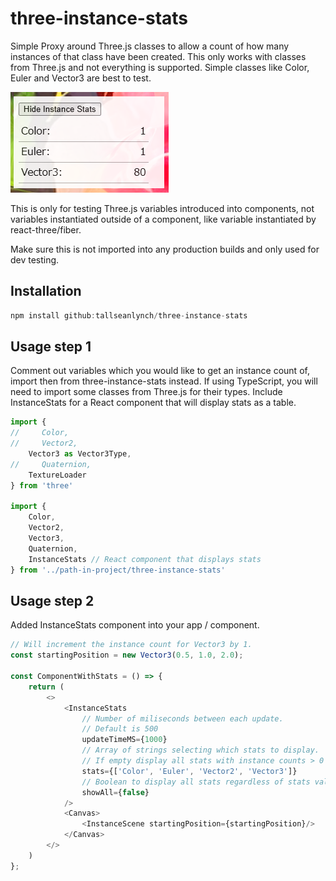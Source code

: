 # three-instance-stats

Simple Proxy around Three.js classes to allow a count of how many instances of that class have been created. This only works with classes from Three.js and not everything is supported. Simple classes like Color, Euler and Vector3 are best to test.

<img src="./preview.png">

This is only for testing Three.js variables introduced into components, not variables instantiated outside of a component, like variable instantiated by react-three/fiber.

Make sure this is not imported into any production builds and only used for dev testing.

## Installation
```js
npm install github:tallseanlynch/three-instance-stats
```

## Usage step 1
Comment out variables which you would like to get an instance count of, import then from three-instance-stats instead. If using TypeScript, you will need to import some classes from Three.js for their types. Include InstanceStats for a React component that will display stats as a table.

```js
import {
//     Color,
//     Vector2,
    Vector3 as Vector3Type,
//     Quaternion,
    TextureLoader
} from 'three'

import {
    Color,
    Vector2,
    Vector3,
    Quaternion,
    InstanceStats // React component that displays stats
} from '../path-in-project/three-instance-stats'
```

## Usage step 2
Added InstanceStats component into your app / component.

```js
// Will increment the instance count for Vector3 by 1.
const startingPosition = new Vector3(0.5, 1.0, 2.0);

const ComponentWithStats = () => {
    return (
        <>
            <InstanceStats 
                // Number of miliseconds between each update.
                // Default is 500
                updateTimeMS={1000} 
                // Array of strings selecting which stats to display.
                // If empty display all stats with instance counts > 0
                stats={['Color', 'Euler', 'Vector2', 'Vector3']}
                // Boolean to display all stats regardless of stats value
                showAll={false}
            />
            <Canvas>
                <InstanceScene startingPosition={startingPosition}/>
            </Canvas>
        </>
    )
};
```
